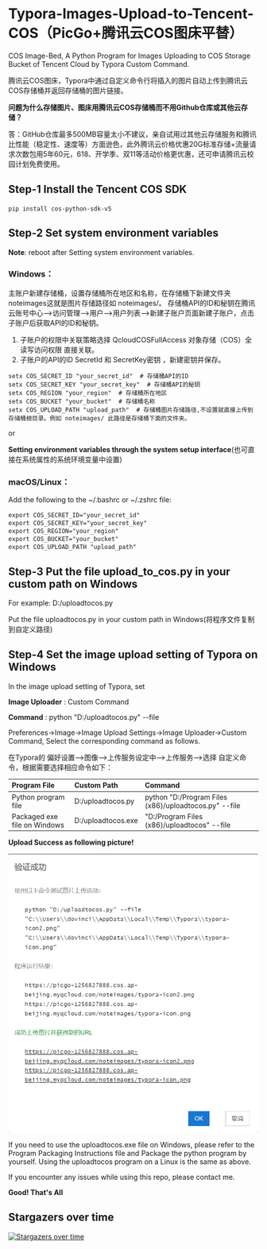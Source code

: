 # Typora-Images-Upload-to-Tencent-COS（PicGo+腾讯云COS图床平替）

COS Image-Bed, A Python Program for Images Uploading to COS Storage Bucket of Tencent Cloud by Typora Custom Command.

腾讯云COS图床，Typora中通过自定义命令行将插入的图片自动上传到腾讯云COS存储桶并返回存储桶的图片链接。

**问题为什么存储图片、图床用腾讯云COS存储桶而不用Github仓库或其他云存储？**

答：GitHub仓库最多500MB容量太小不建议，亲自试用过其他云存储服务和腾讯比性能（稳定性、速度等）方面逊色，此外腾讯云价格优惠20G标准存储+流量请求次数包用5年60元，618、开学季、双11等活动价格更优惠，还可申请腾讯云校园计划免费使用。

## Step-1 Install the Tencent COS SDK

```shell
pip install cos-python-sdk-v5
```

## Step-2 Set system environment variables

**Note**: reboot after Setting system environment variables.

### **Windows**：

主账户新建存储桶，设置存储桶所在地区和名称，在存储桶下新建文件夹 noteimages这就是图片存储路径如 noteimages/。
存储桶API的ID和秘钥在腾讯云账号中心-->访问管理-->用户-->用户列表-->新建子账户页面新建子账户，点击子账户后获取API的ID和秘钥。

1. 子账户的权限中关联策略选择 QcloudCOSFullAccess 对象存储（COS）全读写访问权限 直接关联。
2. 子账户的API的ID SecretId 和 SecretKey密钥 ，新建密钥并保存。

```shell
setx COS_SECRET_ID "your_secret_id"  # 存储桶API的ID
setx COS_SECRET_KEY "your_secret_key"  # 存储桶API的秘钥
setx COS_REGION "your_region"  # 存储桶所在地区
setx COS_BUCKET "your_bucket"  # 存储桶名称
setx COS_UPLOAD_PATH "upload_path"  # 存储桶图片存储路径,不设置就直接上传到存储桶根目录。例如 noteimages/ 此路径是存储桶下面的文件夹。
```

or

**Setting environment variables through the system setup interface**(也可直接在系统属性的系统环境变量中设置)

### **macOS/Linux**：

Add the following to the ~/.bashrc or ~/.zshrc file:

```shell
export COS_SECRET_ID="your_secret_id"
export COS_SECRET_KEY="your_secret_key"
export COS_REGION="your_region"
export COS_BUCKET="your_bucket"
export COS_UPLOAD_PATH "upload_path"
```

## Step-3 Put the file upload_to_cos.py in your custom path on Windows

For example: D:/uploadtocos.py

Put the file uploadtocos.py in your custom path in Windows(将程序文件复制到自定义路径)

## Step-4 Set the image upload setting of Typora on Windows

In the image upload setting of Typora, set 

**Image Uploader** : Custom Command

**Command** : python "D:/uploadtocos.py" --file

Preferences->Image->Image Upload Settings->Image Uploader->Custom Command, Select the corresponding command as follows.

在Typora的 偏好设置-->图像-->上传服务设定中-->上传服务-->选择 自定义命令，根据需要选择相应命令如下：

| Program File                 | Custom Path        | Command                                               |
| :--------------------------- | :----------------- | :---------------------------------------------------- |
| Python program file          | D:/uploadtocos.py  | python "D:/Program Files (x86)/uploadtocos.py" --file |
| Packaged exe file on Windows | D:/uploadtocos.exe | "D:/Program Files (x86)/uploadtocos" --file           |

**Upload Success as following picture!**

![UploadSuccess](./UploadSuccess.png)

If you need to use the uploadtocos.exe file on Windows, please refer to the Program Packaging Instructions file and Package the python program by yourself. Using the uploadtocos program on a Linux is the same as above.

If you encounter any issues while using this repo, please contact me.

**Good! That's All** 


## Stargazers over time
[![Stargazers over time](https://starchart.cc/logistc/typora-images-upload.svg?variant=adaptive)](https://starchart.cc/logistc/typora-images-upload)
